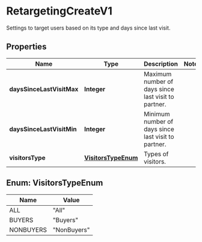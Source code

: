 

# RetargetingCreateV1

Settings to target users based on its type and days since last visit.

## Properties

| Name | Type | Description | Notes |
|------------ | ------------- | ------------- | -------------|
|**daysSinceLastVisitMax** | **Integer** | Maximum number of days since last visit to partner. |  |
|**daysSinceLastVisitMin** | **Integer** | Minimum number of days since last visit to partner. |  |
|**visitorsType** | [**VisitorsTypeEnum**](#VisitorsTypeEnum) | Types of visitors. |  |



## Enum: VisitorsTypeEnum

| Name | Value |
|---- | -----|
| ALL | &quot;All&quot; |
| BUYERS | &quot;Buyers&quot; |
| NONBUYERS | &quot;NonBuyers&quot; |



